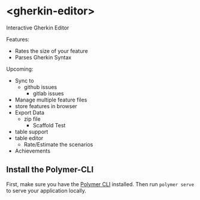 # \<gherkin-editor\>

Interactive Gherkin Editor

Features: 

* Rates the size of your feature
* Parses Gherkin Syntax

Upcoming: 

* Sync to 
  * github issues
	* gitlab issues
* Manage multiple feature files
* store features in browser
* Export Data
  * zip file
	* Scaffold Test
* table support 
* table editor 
  * Rate/Estimate the scenarios
* Achievements 

## Install the Polymer-CLI

First, make sure you have the [Polymer CLI](https://www.npmjs.com/package/polymer-cli) installed. Then run `polymer serve` to serve your application locally.

